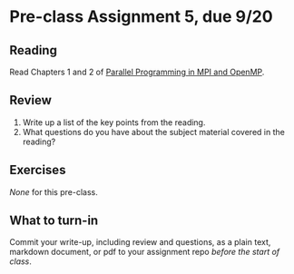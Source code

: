 # Pre-class Assignment 5, due 9/20

## Reading

Read Chapters 1 and 2 of [Parallel Programming in MPI and OpenMP](https://cmse-courses.slack.com/files/UC9P697JS/FCG8WB42Z/eijkhoutparcomp.pdf).

## Review

1. Write up a list of the key points from the reading.
2. What questions do you have about the subject material covered in the reading?

## Exercises

_None_ for this pre-class.

## What to turn-in

Commit your write-up, including review and questions, as a plain text, markdown document, or pdf to your assignment repo _before the start of class_.
